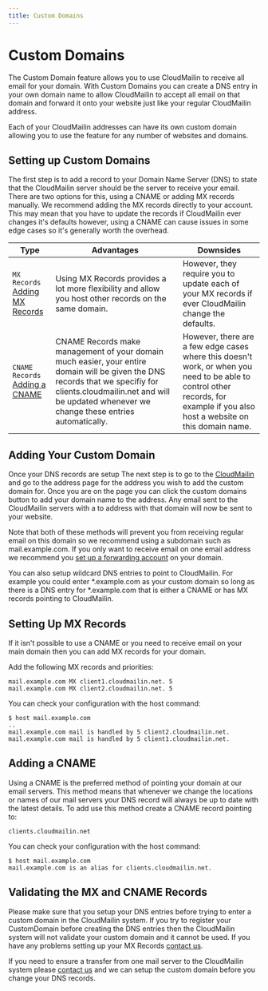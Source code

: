 ```yaml
---
title: Custom Domains
---
```


# Custom Domains

The Custom Domain feature allows you to use CloudMailin to receive all email for your domain. With Custom Domains you can create a DNS entry in your own domain name to allow CloudMailin to accept all email on that domain and forward it onto your website just like your regular CloudMailin address.

Each of your CloudMailin addresses can have its own custom domain allowing you to use the feature for any number of websites and domains.

## Setting up Custom Domains

The first step is to add a record to your Domain Name Server (DNS) to state that the CloudMailin server should be the server to receive your email. There are two options for this, using a CNAME or adding MX records manually. We recommend adding the MX records directly to your account. This may mean that you have to update the records if CloudMailin ever changes it's defaults however, using a CNAME can cause issues in some edge cases so it's generally worth the overhead.

| Type                                                     | Advantages                                                    | Downsides       |
|----------------------------------------------------------|---------------------------------------------------------------|-----------------|
| `MX Records` [Adding MX Records](#setting-up-mx-records) | Using MX Records provides a lot more flexibility and allow you host other records on the same domain. | However, they require you to update each of your MX records if ever CloudMailin change the defaults. |
| `CNAME Records` [Adding a CNAME](#adding-a-cname)        | CNAME Records make management of your domain much easier, your entire domain will be given the DNS records that we specifiy for clients.cloudmailin.net and will be updated whenever we change these entries automatically. | However, there are a few edge cases where this doesn't work, or when you need to be able to control other records, for example if you also host a website on this domain name. |

## Adding Your Custom Domain

Once your DNS records are setup The next step is to go to the [CloudMailin](http://www.cloudmailin.com) and go to the address page for the address you wish to add the custom domain for. Once you are on the page you can click the custom domains button to add your domain name to the address. Any email sent to the CloudMailin servers with a to address with that domain will now be sent to your website.

Note that both of these methods will prevent you from receiving regular email on this domain so we recommend using a subdomain such as mail.example.com. If you only want to receive email on one email address we recommend you [set up a forwarding account](/receiving_email/email_forwarding/) on your domain.

You can also setup wildcard DNS entries to point to CloudMailin. For example you could enter \*.example.com as your custom domain so long as there is a DNS entry for \*.example.com that is either a CNAME or has MX records pointing to CloudMailin.

## Setting Up MX Records
If it isn't possible to use a CNAME or you need to receive email on your main domain then you can add MX records for your domain.

Add the following MX records and priorities:

    mail.example.com MX client1.cloudmailin.net. 5
    mail.example.com MX client2.cloudmailin.net. 5

You can check your configuration with the host command:

    $ host mail.example.com
    ..
    mail.example.com mail is handled by 5 client2.cloudmailin.net.
    mail.example.com mail is handled by 5 client1.cloudmailin.net.

## Adding a CNAME
Using a CNAME is the preferred method of pointing your domain at our email servers. This method means that whenever we change the locations or names of our mail servers your DNS record will always be up to date with the latest details. To add use this method create a CNAME record pointing to:

    clients.cloudmailin.net

You can check your configuration with the host command:

    $ host mail.example.com
    mail.example.com is an alias for clients.cloudmailin.net.

## Validating the MX and CNAME Records

Please make sure that you setup your DNS entries before trying to enter a custom domain in the CloudMailin system. If you try to register your CustomDomain before creating the DNS entries then the CloudMailin system will not validate your custom domain and it cannot be used. If you have any problems setting up your MX Records [contact us](http://www.cloudmailin.com/contact_us).

If you need to ensure a transfer from one mail server to the CloudMailin system please [contact us](http://www.cloudmailin.com/contact_us) and we can setup the custom domain before you change your DNS records.

